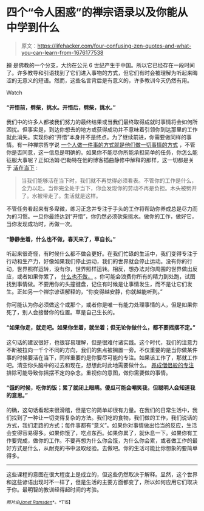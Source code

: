 # 四个“令人困惑”的禅宗语录以及你能从中学到什么

> 原文：<https://lifehacker.com/four-confusing-zen-quotes-and-what-you-can-learn-from-1676177538>

[禅](http://en.wikipedia.org/wiki/Zen) 是佛教的一个分支，大约在公元 6 世纪产生于中国。所以它已经存在一段时间了。许多教导和引语找到了它们进入事物的方式，但它们有时会被理解为听起来晦涩的无意义的短语。然而，这些名言背后是有意义的，许多教训今天仍然有用。

Watch

#### “开悟前，劈柴，挑水。开悟后，劈柴，挑水。”

我们中的许多人都被我们努力的最终结果或当我们最终取得成就时事情将会如何所困扰。但事实是，到达你想去的地方或获得成功并不意味着引领你到达那里的工作就此消失。实现你的“开悟”本身并不是终点。为了继续前进，你需要做同样的事情。有一种禅宗哲学说 [一个人做一件事的方式就是他们做一切事情的方式](http://lifehacker.com/the-way-a-person-does-one-thing-is-the-way-they-do-eve-1672939489) ，不管你是否同意，这一信息是明确的。如果你不能尽你所能承担简单的任务，你怎么能征服大事呢？正如汤姆·巴勒特在他的博客插曲静修中解释的那样，这一切都是关于 [活在当下](http://www.interluderetreat.com/meditate/chop.htm) :

> 当我们能够活在当下时，我们就不再觉得必须看表。不管你的工作是什么，全力以赴。当你完全处于当下，你会发现你的劳动不再是负担。木头被劈开了。水被带走了。生活就是这样。

不管任务看起来有多卑微，练习正念并专注于手头的工作将帮助你养成总是尽力而为的习惯。一旦你最终达到“开悟”，你仍然必须砍柴挑水。做你的工作，做好它，当你发现成功时，再做一次。

#### “静静坐着，什么也不做，春天来了，草自长。”

听起来很奇怪，有时候什么都不做会更好。在我们忙碌的生活中，我们变得专注于行动和生产力，好像如果我们停止运动，我们的世界就会停止运动。没有你的行动，世界照样运转，没有你，世界照样运转。相反，想办法对你周围的世界做出反应，或者如果你累了， [什么也不做，](https://lifehacker.com/when-doing-nothing-is-better-for-your-productivity-1571130482) 。你可能会浪费你所有的精力到处跑，试图找到事情做。不要用你的头撞键盘，记住有时候是让事情发生，而不是让它们发生。正如另一个禅宗谚语解释的，“你变得越安静，你就越能听到。”

你可能认为你必须做这个或那个，或者你是唯一有能力处理事情的人，但是如果你死了，别人会接替你的位置。草是自己生长的。

#### “如果你走，就走吧。如果你坐着，就坐着；但无论你做什么，都不要摇摆不定。”

这句话的建议很好，也很容易理解，但是很难付诸实践。这个时代，我们的注意力不断被拉向一千个不同的方向，我们的焦点被搁置一旁。不仅重要的是当你做某件事的时候要活在当下，同样重要的是你要尽可能的专注。如果该工作了，那就工作吧。清空你头脑中的过去和现在，想想此时此地需要做什么。 [养成僧侣般的专注](https://lifehacker.com/train-your-brain-for-monk-like-focus-5895509) 排除可能导致你摇摆不定的杂念。重视你的意图，做你需要做的事情。

#### “饿的时候，吃你的饭；累了就闭上眼睛。傻瓜可能会嘲笑我，但聪明人会知道我的意思。”

的确，这句话看起来很滑稽，但是它的简单却很有力量。在我们的日常生活中，我们找到了一种让一切变得复杂的方法。我们吃的食物，我们做的工作，我们说话的方式，我们走路的方式；每件事都有“意义”。如果你对事情做出恰当的反应，生活会变得容易得多。如果你饿了，吃点东西。如果你累了，就休息一下。如果你有工作要完成，做你的工作。不要再想为什么你会饿，为什么你会累，或者做工作的最好方式是什么，从耐克的书中汲取经验。去做吧。你的生活可能比你想象的要简单得多。

* * *

这些课程的意图在很大程度上是成立的，但这些仍然取决于解释。显然，这个世界和这些谚语出现时不一样了，但是生活的主要方面都变了，所以如何应用它们取决于你。最明智的教训经得起时间的考验。

<small>*照片由*</small>[<small>*Janet Ramsden*</small>](https://www.flickr.com/photos/ramsd/12705477864)<small>*。*T15】</small>